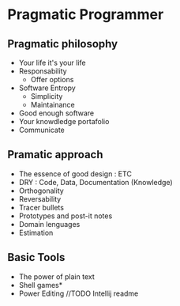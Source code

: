 # Pragmatic Programmer

## Pragmatic philosophy

 - Your life it's your life
 - Responsability
    * Offer options 
 - Software Entropy
    * Simplicity
    * Maintainance
 - Good enough software
 - Your knowdledge portafolio
 - Communicate


## Pramatic approach

 - The essence of good design : ETC
 - DRY : Code, Data, Documentation (Knowledge)
 - Orthogonality
 - Reversability
 - Tracer bullets
 - Prototypes and post-it notes
 - Domain lenguages
 - Estimation

## Basic Tools

 - The power of plain text
 - Shell games*
 - Power Editing //TODO Intellij readme